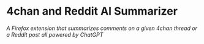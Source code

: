 # 4chan and Reddit AI Summarizer

_A Firefox extension that summarizes comments on a given 4chan thread or a Reddit post all powered by ChatGPT_

